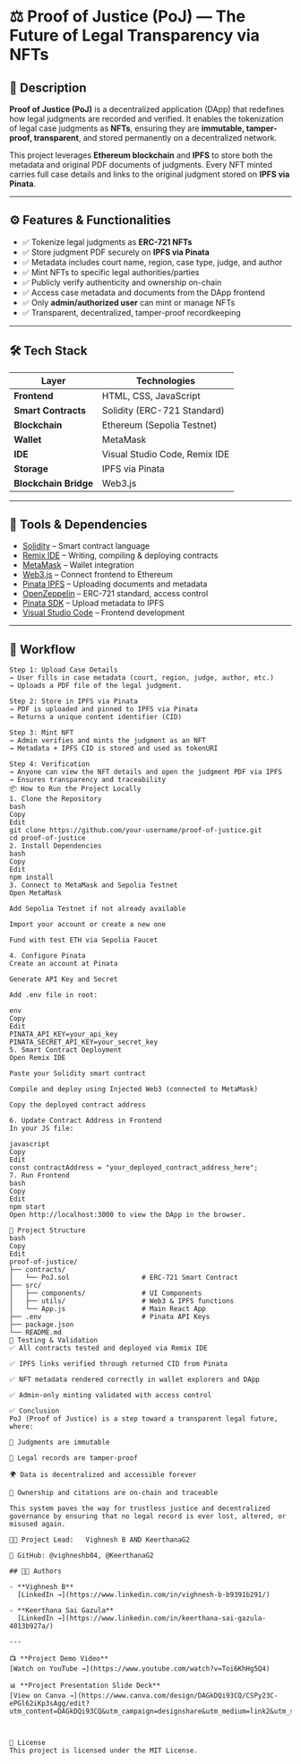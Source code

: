 # ⚖️ Proof of Justice (PoJ) — The Future of Legal Transparency via NFTs

## 📝 Description

**Proof of Justice (PoJ)** is a decentralized application (DApp) that redefines how legal judgments are recorded and verified. It enables the tokenization of legal case judgments as **NFTs**, ensuring they are **immutable, tamper-proof, transparent**, and stored permanently on a decentralized network.

This project leverages **Ethereum blockchain** and **IPFS** to store both the metadata and original PDF documents of judgments. Every NFT minted carries full case details and links to the original judgment stored on **IPFS via Pinata**.

---



## ⚙️ Features & Functionalities

- ✅ Tokenize legal judgments as **ERC-721 NFTs**
- ✅ Store judgment PDF securely on **IPFS via Pinata**
- ✅ Metadata includes court name, region, case type, judge, and author
- ✅ Mint NFTs to specific legal authorities/parties
- ✅ Publicly verify authenticity and ownership on-chain
- ✅ Access case metadata and documents from the DApp frontend
- ✅ Only **admin/authorized user** can mint or manage NFTs
- ✅ Transparent, decentralized, tamper-proof recordkeeping

---

## 🛠 Tech Stack

| Layer               | Technologies                                                                 |
|---------------------|------------------------------------------------------------------------------|
| **Frontend**        | HTML, CSS, JavaScript                                                        |
| **Smart Contracts** | Solidity (ERC-721 Standard)                                                  |
| **Blockchain**      | Ethereum (Sepolia Testnet)                                                   |
| **Wallet**          | MetaMask                                                                     |
| **IDE**             | Visual Studio Code, Remix IDE                                                |
| **Storage**         | IPFS via Pinata                                                               |
| **Blockchain Bridge** | Web3.js                                                                   |

---

## 🧰 Tools & Dependencies

- [Solidity](https://soliditylang.org/) – Smart contract language
- [Remix IDE](https://remix.ethereum.org/) – Writing, compiling & deploying contracts
- [MetaMask](https://metamask.io/) – Wallet integration
- [Web3.js](https://web3js.readthedocs.io/) – Connect frontend to Ethereum
- [Pinata IPFS](https://www.pinata.cloud/) – Uploading documents and metadata
- [OpenZeppelin](https://docs.openzeppelin.com/contracts/) – ERC-721 standard, access control
- [Pinata SDK](https://www.npmjs.com/package/@pinata/sdk) – Upload metadata to IPFS
- [Visual Studio Code](https://code.visualstudio.com/) – Frontend development

---

## 🔁 Workflow

```text
Step 1: Upload Case Details
→ User fills in case metadata (court, region, judge, author, etc.)
→ Uploads a PDF file of the legal judgment.

Step 2: Store in IPFS via Pinata
→ PDF is uploaded and pinned to IPFS via Pinata
→ Returns a unique content identifier (CID)

Step 3: Mint NFT
→ Admin verifies and mints the judgment as an NFT
→ Metadata + IPFS CID is stored and used as tokenURI

Step 4: Verification
→ Anyone can view the NFT details and open the judgment PDF via IPFS
→ Ensures transparency and traceability
📦 How to Run the Project Locally
1. Clone the Repository
bash
Copy
Edit
git clone https://github.com/your-username/proof-of-justice.git
cd proof-of-justice
2. Install Dependencies
bash
Copy
Edit
npm install
3. Connect to MetaMask and Sepolia Testnet
Open MetaMask

Add Sepolia Testnet if not already available

Import your account or create a new one

Fund with test ETH via Sepolia Faucet

4. Configure Pinata
Create an account at Pinata

Generate API Key and Secret

Add .env file in root:

env
Copy
Edit
PINATA_API_KEY=your_api_key
PINATA_SECRET_API_KEY=your_secret_key
5. Smart Contract Deployment
Open Remix IDE

Paste your Solidity smart contract

Compile and deploy using Injected Web3 (connected to MetaMask)

Copy the deployed contract address

6. Update Contract Address in Frontend
In your JS file:

javascript
Copy
Edit
const contractAddress = "your_deployed_contract_address_here";
7. Run Frontend
bash
Copy
Edit
npm start
Open http://localhost:3000 to view the DApp in the browser.

📂 Project Structure
bash
Copy
Edit
proof-of-justice/
├── contracts/
│   └── PoJ.sol                  # ERC-721 Smart Contract
├── src/
│   ├── components/              # UI Components
│   ├── utils/                   # Web3 & IPFS functions
│   └── App.js                   # Main React App
├── .env                         # Pinata API Keys
├── package.json
└── README.md
🧪 Testing & Validation
✅ All contracts tested and deployed via Remix IDE

✅ IPFS links verified through returned CID from Pinata

✅ NFT metadata rendered correctly in wallet explorers and DApp

✅ Admin-only minting validated with access control

✅ Conclusion
PoJ (Proof of Justice) is a step toward a transparent legal future, where:

📌 Judgments are immutable

🔐 Legal records are tamper-proof

🌍 Data is decentralized and accessible forever

📜 Ownership and citations are on-chain and traceable

This system paves the way for trustless justice and decentralized governance by ensuring that no legal record is ever lost, altered, or misused again.

👨‍💻 Project Lead:   Vighnesh B AND KeerthanaG2

🔗 GitHub: @vighneshb04, @KeerthanaG2

## 👨‍💻 Authors

- **Vighnesh B**  
  [LinkedIn →](https://www.linkedin.com/in/vighnesh-b-b9391b291/)

- **Keerthana Sai Gazula**  
  [LinkedIn →](https://www.linkedin.com/in/keerthana-sai-gazula-4013b927a/)

---

📺 **Project Demo Video**  
[Watch on YouTube →](https://www.youtube.com/watch?v=Toi6KhHg5Q4)

📊 **Project Presentation Slide Deck**  
[View on Canva →](https://www.canva.com/design/DAGkDQi93CQ/CSPy23C-ePGl62iKp3sAgg/edit?utm_content=DAGkDQi93CQ&utm_campaign=designshare&utm_medium=link2&utm_source=sharebutton)



📃 License
This project is licensed under the MIT License.
